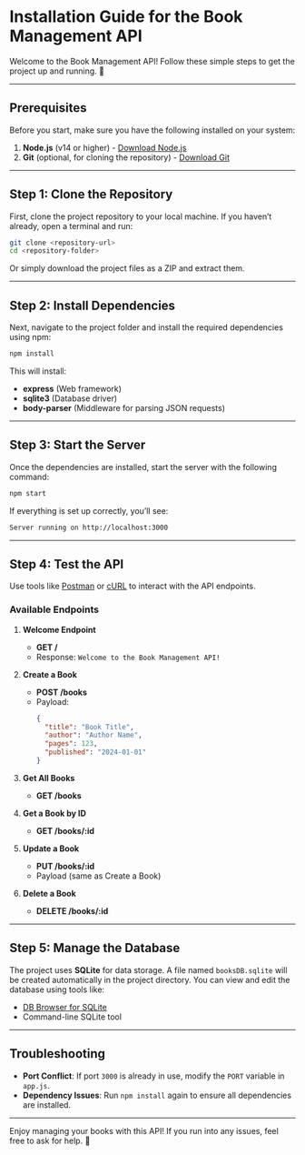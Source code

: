 # Installation Guide for the Book Management API

Welcome to the Book Management API! Follow these simple steps to get the project up and running. 🚀

---

## Prerequisites

Before you start, make sure you have the following installed on your system:

1. **Node.js** (v14 or higher) - [Download Node.js](https://nodejs.org/)
2. **Git** (optional, for cloning the repository) - [Download Git](https://git-scm.com/)

---

## Step 1: Clone the Repository

First, clone the project repository to your local machine. If you haven’t already, open a terminal and run:

```bash
git clone <repository-url>
cd <repository-folder>
```

Or simply download the project files as a ZIP and extract them.

---

## Step 2: Install Dependencies

Next, navigate to the project folder and install the required dependencies using npm:

```bash
npm install
```

This will install:

- **express** (Web framework)
- **sqlite3** (Database driver)
- **body-parser** (Middleware for parsing JSON requests)

---

## Step 3: Start the Server

Once the dependencies are installed, start the server with the following command:

```bash
npm start
```

If everything is set up correctly, you’ll see:

```bash
Server running on http://localhost:3000
```

---

## Step 4: Test the API

Use tools like [Postman](https://www.postman.com/) or [cURL](https://curl.se/) to interact with the API endpoints.

### Available Endpoints

1. **Welcome Endpoint**

   - **GET /**
   - Response: `Welcome to the Book Management API!`

2. **Create a Book**

   - **POST /books**
   - Payload:
     ```json
     {
       "title": "Book Title",
       "author": "Author Name",
       "pages": 123,
       "published": "2024-01-01"
     }
     ```

3. **Get All Books**

   - **GET /books**

4. **Get a Book by ID**

   - **GET /books/:id**

5. **Update a Book**

   - **PUT /books/:id**
   - Payload (same as Create a Book)

6. **Delete a Book**
   - **DELETE /books/:id**

---

## Step 5: Manage the Database

The project uses **SQLite** for data storage. A file named `booksDB.sqlite` will be created automatically in the project directory. You can view and edit the database using tools like:

- [DB Browser for SQLite](https://sqlitebrowser.org/)
- Command-line SQLite tool

---

## Troubleshooting

- **Port Conflict**: If port `3000` is already in use, modify the `PORT` variable in `app.js`.
- **Dependency Issues**: Run `npm install` again to ensure all dependencies are installed.

---

Enjoy managing your books with this API! If you run into any issues, feel free to ask for help. 🎉
